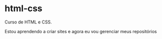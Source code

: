 # html-css
 Curso de HTML e CSS.

 Estou aprendendo a  criar sites e agora eu vou gerenciar meus repositórios
